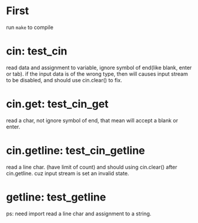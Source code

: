 # First
run ```make``` to compile

# cin: test_cin
read data and assignment to variable,
ignore symbol of end(like blank, enter or tab).
if the input data is of the wrong type, 
then will causes input stream to be disabled,
and should use cin.clear() to fix.

# cin.get: test_cin_get
read a char, not ignore symbol of end,
that mean will accept a blank or enter.

# cin.getline: test_cin_getline
read a line char.
(have limit of count)
and should using cin.clear() after cin.getline.
cuz input stream is set an invalid state.

# getline: test_getline
ps: need import <string>
read a line char and assignment  to a string.
